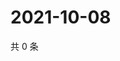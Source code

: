 # 2021-10-08

共 0 条

<!-- BEGIN WEIBO -->
<!-- 最后更新时间 Fri Oct 08 2021 21:19:33 GMT+0800 (China Standard Time) -->

<!-- END WEIBO -->
